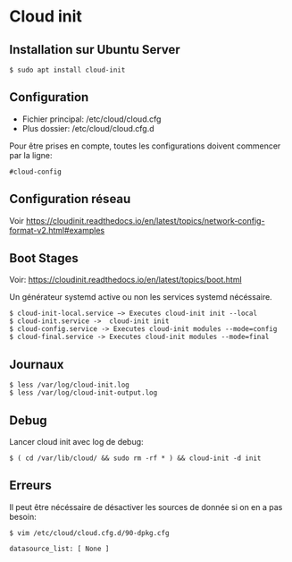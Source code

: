 # Cloud init

## Installation sur Ubuntu Server

    $ sudo apt install cloud-init


## Configuration

- Fichier principal: /etc/cloud/cloud.cfg
- Plus dossier: /etc/cloud/cloud.cfg.d

Pour être prises en compte, toutes les configurations doivent commencer par la ligne:

    #cloud-config
    

## Configuration réseau

Voir https://cloudinit.readthedocs.io/en/latest/topics/network-config-format-v2.html#examples


## Boot Stages

Voir: https://cloudinit.readthedocs.io/en/latest/topics/boot.html

Un générateur systemd active ou non les services systemd nécéssaire.

    $ cloud-init-local.service −> Executes cloud-init init --local
    $ cloud-init.service ->  cloud-init init
    $ cloud-config.service -> Executes cloud-init modules --mode=config
    $ cloud-final.service -> Executes cloud-init modules --mode=final
    

## Journaux

    $ less /var/log/cloud-init.log
    $ less /var/log/cloud-init-output.log
    

## Debug

Lancer cloud init avec log de debug:

    $ ( cd /var/lib/cloud/ && sudo rm -rf * ) && cloud-init -d init
    

## Erreurs

Il peut être nécéssaire de désactiver les sources de donnée si on en a pas besoin:

    $ vim /etc/cloud/cloud.cfg.d/90-dpkg.cfg
    
    datasource_list: [ None ]
